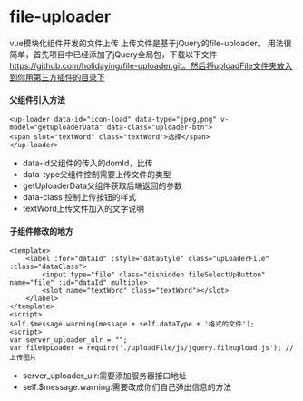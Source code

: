 # file-uploader
vue模块化组件开发的文件上传
上传文件是基于jQuery的file-uploader。
用法很简单，首先项目中已经添加了jQuery全局包，下载以下文件
https://github.com/holidaying/file-uploader.git。然后将uploadFile文件夹放入到你用第三方插件的目录下


#### 父组件引入方法
```
<up-loader data-id="icon-load" data-type="jpeg,png" v-model="getUploaderData" data-class="uploader-btn">
<span slot="textWord" class="textWord">选择</span>
</up-loader> 
```

* data-id父组件的传入的domId，比传
* data-type父组件控制需要上传文件的类型
* getUploaderData父组件获取后端返回的参数
* data-class 控制上传按钮的样式
* textWord上传文件加入的文字说明

#### 子组件修改的地方
```
<template>
    <label :for="dataId" :style="dataStyle" class="upLoaderFile" :class="dataClass">
        <input type="file" class="dishidden fileSelectUpButton" name="file" :id="dataId" multiple>
        <slot name="textWord" class="textWord"></slot>
    </label>
</template>
<script>
self.$message.warning(message + self.dataType + '格式的文件');
<script>
var server_uploader_ulr = "";
var fileUpLoader = require('./uploadFile/js/jquery.fileupload.js'); //上传图片
```
* server_uploader_ulr:需要添加服务器接口地址
* self.$message.warning:需要改成你们自己弹出信息的方法
